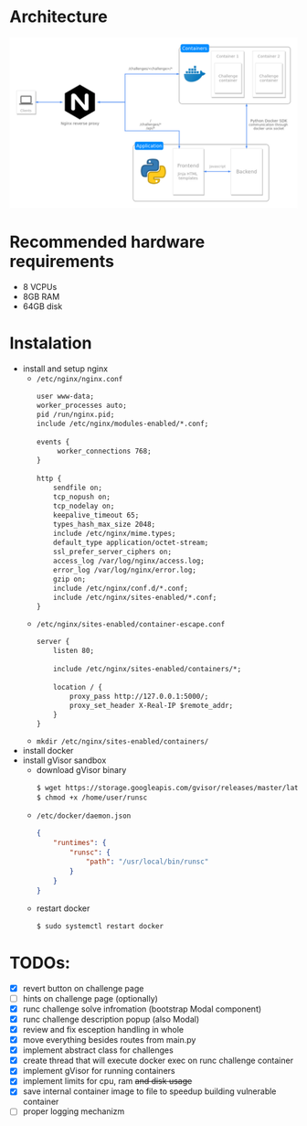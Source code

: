 Architecture
===
![arch](./images/sandbox-escape.png)

Recommended hardware requirements
===
* 8 VCPUs
* 8GB RAM
* 64GB disk

Instalation
===========
 * install and setup nginx
   * `/etc/nginx/nginx.conf `
       ```
       user www-data;
       worker_processes auto;
       pid /run/nginx.pid;
       include /etc/nginx/modules-enabled/*.conf;
    
       events {
          	worker_connections 768;
       }
    
       http {
    	   sendfile on;
    	   tcp_nopush on;
    	   tcp_nodelay on;
    	   keepalive_timeout 65;
    	   types_hash_max_size 2048;
    	   include /etc/nginx/mime.types;
    	   default_type application/octet-stream;
    	   ssl_prefer_server_ciphers on;
    	   access_log /var/log/nginx/access.log;
    	   error_log /var/log/nginx/error.log;
    	   gzip on;
    	   include /etc/nginx/conf.d/*.conf;
    	   include /etc/nginx/sites-enabled/*.conf;
       }
       ```
    * `/etc/nginx/sites-enabled/container-escape.conf`
      ```
      server {
          listen 80;
        
          include /etc/nginx/sites-enabled/containers/*;
    
          location / {
              proxy_pass http://127.0.0.1:5000/;
              proxy_set_header X-Real-IP $remote_addr;
          }
      }
      ```
    * `mkdir /etc/nginx/sites-enabled/containers/`
 * install docker
 * install gVisor sandbox
   * download gVisor binary
     ```bash
     $ wget https://storage.googleapis.com/gvisor/releases/master/latest/runsc -O /home/user/runsc
     $ chmod +x /home/user/runsc
     ```
   * `/etc/docker/daemon.json`
     ```json
     {
         "runtimes": {
             "runsc": {
                 "path": "/usr/local/bin/runsc"
             }
         }
     }
     ```
   * restart docker
     ```bash
     $ sudo systemctl restart docker
     ```  

TODOs:
====
 - [x] revert button on challenge page
 - [ ] hints on challenge page (optionally)
 - [x] runc challenge solve infromation (bootstrap Modal component)
 - [x] runc challenge description popup (also Modal)
 - [x] review and fix esception handling in whole
 - [x] move everything besides routes from main.py
 - [x] implement abstract class for challenges
 - [x] create thread that will execute docker exec on runc challenge container
 - [x] implement gVisor for running containers
 - [x] implement limits for cpu, ram ~~and disk usage~~
 - [x] save internal container image to file to speedup building vulnerable container
 - [ ] proper logging mechanizm
